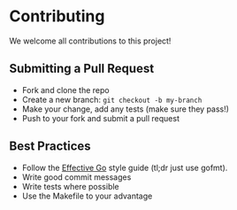 # Contributing

We welcome all contributions to this project!

## Submitting a Pull Request

* Fork and clone the repo
* Create a new branch: `git checkout -b my-branch`
* Make your change, add any tests (make sure they pass!)
* Push to your fork and submit a pull request

## Best Practices

* Follow the [Effective Go](https://golang.org/doc/effective_go.html#formatting) style guide
  (tl;dr just use gofmt).
* Write good commit messages
* Write tests where possible
* Use the Makefile to your advantage

